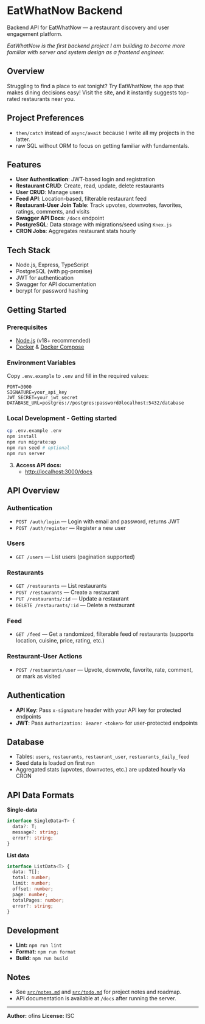 # EatWhatNow Backend

Backend API for EatWhatNow — a restaurant discovery and user engagement platform.

_EatWhatNow is the first backend project I am building to become more familiar with server and system design as a frontend engineer._

## Overview

Struggling to find a place to eat tonight? Try EatWhatNow, the app that makes dining decisions easy! Visit the site, and it instantly suggests top-rated restaurants near you.

## Project Preferences

- `then/catch` instead of `async/await` because I write all my projects in the latter.
- raw SQL without ORM to focus on getting familiar with fundamentals.

## Features

- **User Authentication**: JWT-based login and registration
- **Restaurant CRUD**: Create, read, update, delete restaurants
- **User CRUD**: Manage users
- **Feed API**: Location-based, filterable restaurant feed
- **Restaurant-User Join Table**: Track upvotes, downvotes, favorites, ratings, comments, and visits
- **Swagger API Docs**: `/docs` endpoint
- **PostgreSQL**: Data storage with migrations/seed using `Knex.js`
- **CRON Jobs**: Aggregates restaurant stats hourly

## Tech Stack

- Node.js, Express, TypeScript
- PostgreSQL (with pg-promise)
- JWT for authentication
- Swagger for API documentation
- bcrypt for password hashing

## Getting Started

### Prerequisites

- [Node.js](https://nodejs.org/) (v18+ recommended)
- [Docker](https://www.docker.com/) & [Docker Compose](https://docs.docker.com/compose/)

### Environment Variables

Copy `.env.example` to `.env` and fill in the required values:

```
PORT=3000
SIGNATURE=your_api_key
JWT_SECRET=your_jwt_secret
DATABASE_URL=postgres://postgres:password@localhost:5432/database
```

### Local Development - Getting started

```sh
cp .env.example .env
npm install
npm run migrate:up
npm run seed # optional
npm run server
```

3. **Access API docs:**
   - [http://localhost:3000/docs](http://localhost:3000/docs)

## API Overview

### Authentication

- `POST /auth/login` — Login with email and password, returns JWT
- `POST /auth/register` — Register a new user

### Users

- `GET /users` — List users (pagination supported)

### Restaurants

- `GET /restaurants` — List restaurants
- `POST /restaurants` — Create a restaurant
- `PUT /restaurants/:id` — Update a restaurant
- `DELETE /restaurants/:id` — Delete a restaurant

### Feed

- `GET /feed` — Get a randomized, filterable feed of restaurants (supports location, cuisine, price, rating, etc.)

### Restaurant-User Actions

- `POST /restaurants/user` — Upvote, downvote, favorite, rate, comment, or mark as visited

## Authentication

- **API Key**: Pass `x-signature` header with your API key for protected endpoints
- **JWT**: Pass `Authorization: Bearer <token>` for user-protected endpoints

## Database

- Tables: `users`, `restaurants`, `restaurant_user`, `restaurants_daily_feed`
- Seed data is loaded on first run
- Aggregated stats (upvotes, downvotes, etc.) are updated hourly via CRON

## API Data Formats

**Single-data**

```typescript
interface SingleData<T> {
  data?: T;
  message?: string;
  error?: string;
}
```

**List data**

```typescript
interface ListData<T> {
  data: T[];
  total: number;
  limit: number;
  offset: number;
  page: number;
  totalPages: number;
  error?: string;
}
```

## Development

- **Lint:** `npm run lint`
- **Format:** `npm run format`
- **Build:** `npm run build`

## Notes

- See [`src/notes.md`](src/notes.md) and [`src/todo.md`](src/todo.md) for project notes and roadmap.
- API documentation is available at `/docs` after running the server.

---

**Author:** ofins
**License:** ISC
